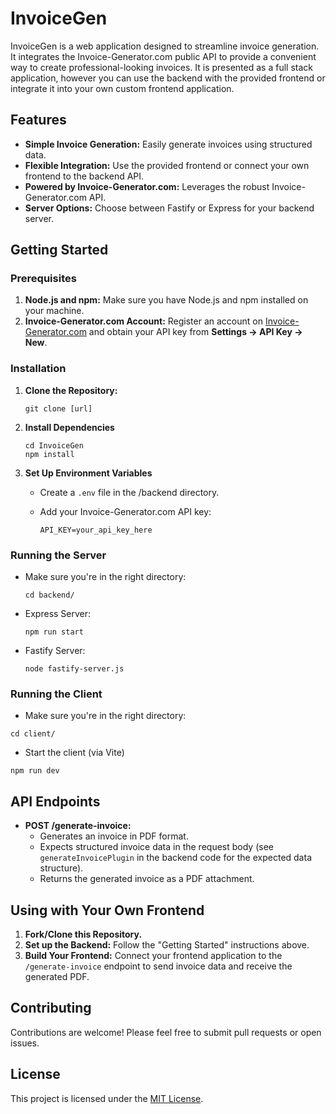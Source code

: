 # InvoiceGen

InvoiceGen is a web application designed to streamline invoice generation. It integrates the Invoice-Generator.com public API to provide a convenient way to create professional-looking invoices. It is presented as a full stack application, however you can use the backend with the provided frontend or integrate it into your own custom frontend application.

## Features

- **Simple Invoice Generation:** Easily generate invoices using structured data.
- **Flexible Integration:** Use the provided frontend or connect your own frontend to the backend API.
- **Powered by Invoice-Generator.com:** Leverages the robust Invoice-Generator.com API.
- **Server Options:** Choose between Fastify or Express for your backend server.

## Getting Started

### Prerequisites

1. **Node.js and npm:** Make sure you have Node.js and npm installed on your machine.
2. **Invoice-Generator.com Account:** Register an account on [Invoice-Generator.com](https://invoice-generator.com/) and obtain your API key from **Settings -> API Key -> New**.

### Installation

1. **Clone the Repository:**

   `git clone [url]`

2. **Install Dependencies**

   `cd InvoiceGen `  
    `npm install`

3. **Set Up Environment Variables**

   - Create a `.env` file in the /backend directory.
   - Add your Invoice-Generator.com API key:

     `API_KEY=your_api_key_here`

### Running the Server

- Make sure you're in the right directory:

  `cd backend/`

- Express Server:

  `npm run start`

- Fastify Server:

  `node fastify-server.js`

### Running the Client

- Make sure you're in the right directory:

`cd client/`

- Start the client (via Vite)

`npm run dev`

## API Endpoints

- **POST /generate-invoice:**
  - Generates an invoice in PDF format.
  - Expects structured invoice data in the request body (see `generateInvoicePlugin` in the backend code for the expected data structure).
  - Returns the generated invoice as a PDF attachment.

## Using with Your Own Frontend

1. **Fork/Clone this Repository.**
2. **Set up the Backend:** Follow the "Getting Started" instructions above.
3. **Build Your Frontend:** Connect your frontend application to the `/generate-invoice` endpoint to send invoice data and receive the generated PDF.

## Contributing

Contributions are welcome! Please feel free to submit pull requests or open issues.

## License

This project is licensed under the [MIT License](LICENSE).
